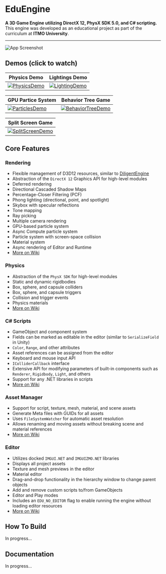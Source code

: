 # EduEngine  

**A 3D Game Engine utilizing DirectX 12, PhysX SDK 5.0, and C# scripting.**  
This engine was developed as an educational project as part of the curriculum at **ITMO University**.  

---

![App Screenshot](https://i.imgur.com/KB2jPeQ.png)

## Demos (click to watch)

| Physics Demo | Lightings Demo |
|----|----|
| [![PhysicsDemo](https://img.youtube.com/vi/0stTYPK8SKQ/0.jpg)](https://www.youtube.com/watch?v=0stTYPK8SKQ) | [![LightingDemo](https://img.youtube.com/vi/3cEpPcAztyI/0.jpg)](https://www.youtube.com/watch?v=3cEpPcAztyI) |

| GPU Partice System | Behavior Tree Game |
|----|----|
| [![ParticlesDemo](https://img.youtube.com/vi/BiBwVGlcFt8/0.jpg)](https://www.youtube.com/watch?v=BiBwVGlcFt8) | [![BehaviorTreeDemo](https://img.youtube.com/vi/3F0NJqq_Tek/0.jpg)](https://www.youtube.com/watch?v=3F0NJqq_Tek) |

| Split Screen Game | 
|----|
| [![SplitScreenDemo](https://img.youtube.com/vi/5VBvPJOgwn0/0.jpg)](https://www.youtube.com/watch?v=5VBvPJOgwn0)

## Core Features

### Rendering
- Flexible management of D3D12 resources, similar to [DiligentEngine](https://diligentgraphics.com/diligent-engine/architecture/d3d12/)
- Abstraction of the `DirectX 12` Graphics API for high-level modules
- Deferred rendering
- Directional Cascaded Shadow Maps
- Percentage-Closer Filtering (PCF)
- Phong lighting (directional, point, and spotlight)
- Skybox with specular reflections
- Tone mapping
- Ray picking
- Multiple camera rendering
- GPU-based particle system
- Async Compute particle system
- Particle system with screen-space collision
- Material system
- Async rendering of Editor and Runtime
- [More on Wiki](https://github.com/ArtemVetik/EduEngine/wiki)

### Physics
- Abstraction of the `PhysX SDK` for high-level modules
- Static and dynamic rigidbodies
- Box, sphere, and capsule colliders
- Box, sphere, and capsule triggers
- Collision and trigger events
- Physics materials
- [More on Wiki](https://github.com/ArtemVetik/EduEngine/wiki)

### C# Scripts
- GameObject and component system
- Fields can be marked as editable in the editor (similar to `SerializeField` in Unity)
- `Color`, `Range`, and other attributes
- Asset references can be assigned from the editor
- Keyboard and mouse input API
- `IColliderCallback` interface
- Extensive API for modifying parameters of built-in components such as `Renderer`, `Rigidbody`, `Light`, and others
- Support for any .NET libraries in scripts
- [More on Wiki](https://github.com/ArtemVetik/EduEngine/wiki)

### Asset Manager
- Support for script, texture, mesh, material, and scene assets
- Generate Meta files with GUIDs for all assets
- Uses `FileSystemWatcher` for automatic asset resolution
- Allows renaming and moving assets without breaking scene and material references
- [More on Wiki](https://github.com/ArtemVetik/EduEngine/wiki)

### Editor
- Utilizes docked `IMGUI.NET` and `IMGUIZMO.NET` libraries
- Displays all project assets
- Texture and mesh previews in the editor
- Material editor
- Drag-and-drop functionality in the hierarchy window to change parent objects
- Add and remove custom scripts to/from GameObjects
- Editor and Play modes
- Includes an `EDU_NO_EDITOR` flag to enable running the engine without loading editor resources
- [More on Wiki](https://github.com/ArtemVetik/EduEngine/wiki)

## How To Build
In progress...

## Documentation
In progress...
